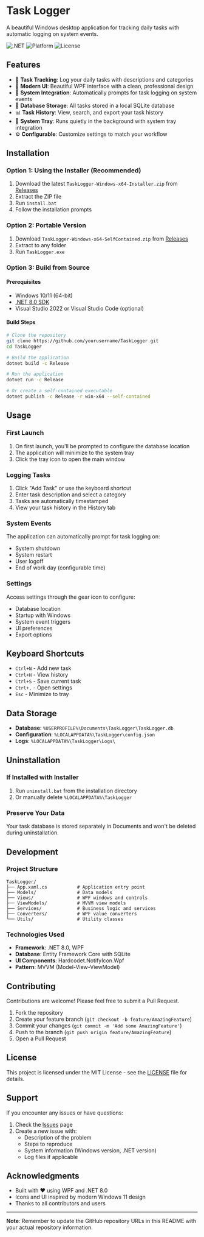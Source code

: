 # Task Logger

A beautiful Windows desktop application for tracking daily tasks with automatic logging on system events.

![.NET](https://img.shields.io/badge/.NET-8.0-blue)
![Platform](https://img.shields.io/badge/Platform-Windows%2010%2F11-blue)
![License](https://img.shields.io/badge/License-MIT-green)

## Features

- 📝 **Task Tracking**: Log your daily tasks with descriptions and categories
- 🎨 **Modern UI**: Beautiful WPF interface with a clean, professional design
- 🔄 **System Integration**: Automatically prompts for task logging on system events
- 💾 **Database Storage**: All tasks stored in a local SQLite database
- 📊 **Task History**: View, search, and export your task history
- 🔔 **System Tray**: Runs quietly in the background with system tray integration
- ⚙️ **Configurable**: Customize settings to match your workflow

## Installation

### Option 1: Using the Installer (Recommended)

1. Download the latest `TaskLogger-Windows-x64-Installer.zip` from [Releases](https://github.com/yourusername/TaskLogger/releases)
2. Extract the ZIP file
3. Run `install.bat`
4. Follow the installation prompts

### Option 2: Portable Version

1. Download `TaskLogger-Windows-x64-SelfContained.zip` from [Releases](https://github.com/yourusername/TaskLogger/releases)
2. Extract to any folder
3. Run `TaskLogger.exe`

### Option 3: Build from Source

#### Prerequisites
- Windows 10/11 (64-bit)
- [.NET 8.0 SDK](https://dotnet.microsoft.com/download/dotnet/8.0)
- Visual Studio 2022 or Visual Studio Code (optional)

#### Build Steps
```bash
# Clone the repository
git clone https://github.com/yourusername/TaskLogger.git
cd TaskLogger

# Build the application
dotnet build -c Release

# Run the application
dotnet run -c Release

# Or create a self-contained executable
dotnet publish -c Release -r win-x64 --self-contained
```

## Usage

### First Launch
1. On first launch, you'll be prompted to configure the database location
2. The application will minimize to the system tray
3. Click the tray icon to open the main window

### Logging Tasks
1. Click "Add Task" or use the keyboard shortcut
2. Enter task description and select a category
3. Tasks are automatically timestamped
4. View your task history in the History tab

### System Events
The application can automatically prompt for task logging on:
- System shutdown
- System restart
- User logoff
- End of work day (configurable time)

### Settings
Access settings through the gear icon to configure:
- Database location
- Startup with Windows
- System event triggers
- UI preferences
- Export options

## Keyboard Shortcuts

- `Ctrl+N` - Add new task
- `Ctrl+H` - View history
- `Ctrl+S` - Save current task
- `Ctrl+,` - Open settings
- `Esc` - Minimize to tray

## Data Storage

- **Database**: `%USERPROFILE%\Documents\TaskLogger\TaskLogger.db`
- **Configuration**: `%LOCALAPPDATA%\TaskLogger\config.json`
- **Logs**: `%LOCALAPPDATA%\TaskLogger\Logs\`

## Uninstallation

### If Installed with Installer
1. Run `uninstall.bat` from the installation directory
2. Or manually delete `%LOCALAPPDATA%\TaskLogger`

### Preserve Your Data
Your task database is stored separately in Documents and won't be deleted during uninstallation.

## Development

### Project Structure
```
TaskLogger/
├── App.xaml.cs           # Application entry point
├── Models/               # Data models
├── Views/                # WPF windows and controls
├── ViewModels/           # MVVM view models
├── Services/             # Business logic and services
├── Converters/           # WPF value converters
└── Utils/                # Utility classes
```

### Technologies Used
- **Framework**: .NET 8.0, WPF
- **Database**: Entity Framework Core with SQLite
- **UI Components**: Hardcodet.NotifyIcon.Wpf
- **Pattern**: MVVM (Model-View-ViewModel)

## Contributing

Contributions are welcome! Please feel free to submit a Pull Request.

1. Fork the repository
2. Create your feature branch (`git checkout -b feature/AmazingFeature`)
3. Commit your changes (`git commit -m 'Add some AmazingFeature'`)
4. Push to the branch (`git push origin feature/AmazingFeature`)
5. Open a Pull Request

## License

This project is licensed under the MIT License - see the [LICENSE](LICENSE) file for details.

## Support

If you encounter any issues or have questions:
1. Check the [Issues](https://github.com/yourusername/TaskLogger/issues) page
2. Create a new issue with:
   - Description of the problem
   - Steps to reproduce
   - System information (Windows version, .NET version)
   - Log files if applicable

## Acknowledgments

- Built with ❤️ using WPF and .NET 8.0
- Icons and UI inspired by modern Windows 11 design
- Thanks to all contributors and users

---

**Note**: Remember to update the GitHub repository URLs in this README with your actual repository information.
